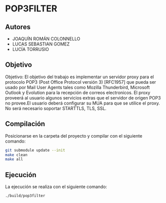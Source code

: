 # POP3FILTER

## Autores

- JOAQUÍN ROMÁN COLONNELLO
- LUCAS SEBASTIAN GOMEZ
- LUCÍA TORRUSIO

## Objetivo

Objetivo: El objetivo del trabajo es implementar un servidor proxy para el protocolo POP3 (Post Office Protocol versión 3) [RFC1957] que pueda ser usado por Mail User Agents tales como Mozilla Thunderbird, Microsoft Outlook y Evolution para la recepción de correos electronicos.  El proxy proveerá al usuario algunos servicios extras que el servidor de origen POP3 no provee.El usuario deberá configurar su MUA para que se utilice el proxy.  No será necesario soportar STARTTLS, TLS, SSL.


## Compilación

Posicionarse en la carpeta del proyecto y compilar con el siguiente comando:

```bash
git submodule update --init
make clean
make all
````

## Ejecución

La ejecución se realiza con el siguiente comando:

```bash
./build/pop3filter
```
